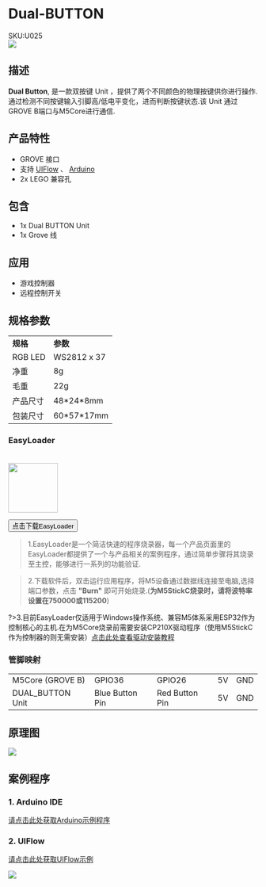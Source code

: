 # Dual-BUTTON

<div class="badge badge-pill badge-primary product_sku_tag">SKU:U025</div>

<div class="product_pic"><img src="assets/img/product_pics/unit/M5GO_Unit_dual_button.webp"></div>

## 描述

**Dual Button**, 是一款双按键 Unit ，提供了两个不同颜色的物理按键供你进行操作.通过检测不同按键输入引脚高/低电平变化，进而判断按键状态.该 Unit 通过GROVE B端口与M5Core进行通信.


## 产品特性

- GROVE 接口
- 支持 [UIFlow](http://flow.m5stack.com) 、 [Arduino](http://www.arduino.cc)
- 2x LEGO 兼容孔

## 包含

- 1x Dual BUTTON Unit
- 1x Grove 线

## 应用

- 游戏控制器
- 远程控制开关

## 规格参数

<table>
   <tr style="font-weight:bold">
      <td>规格</td>
      <td>参数</td>
   </tr>
   <tr>
      <td>RGB LED</td>
      <td>WS2812 x 37</td>
   </tr>
   <tr>
      <td>净重</td>
      <td>8g</td>
   </tr>
      <tr>
      <td>毛重</td>
      <td>22g</td>
   </tr>
   <tr>
      <td>产品尺寸</td>
      <td>48*24*8mm</td>
   </tr>
   <tr>
      <td>包装尺寸</td>
      <td>60*57*17mm</td>
   </tr>
</table>

### EasyLoader

<img src="https://m5stack.oss-cn-shenzhen.aliyuncs.com/image/EasyLoader_logo.webp" width="100px" style="margin-top:20px">

<a href="https://m5stack.oss-cn-shenzhen.aliyuncs.com/EasyLoader/Unit/EasyLoader_Dual_Button.exe"><button type="button" class="btn btn-primary">点击下载EasyLoader</button></a>

>1.EasyLoader是一个简洁快速的程序烧录器，每一个产品页面里的EasyLoader都提供了一个与产品相关的案例程序，通过简单步骤将其烧录至主控，能够进行一系列的功能验证.

>2.下载软件后，双击运行应用程序，将M5设备通过数据线连接至电脑,选择端口参数，点击 **"Burn"** 即可开始烧录.(**为M5StickC烧录时，请将波特率设置在750000或115200**)

?>3.目前EasyLoader仅适用于Windows操作系统、兼容M5体系采用ESP32作为控制核心的主机.在为M5Core烧录前需要安装CP210X驱动程序（使用M5StickC作为控制器的则无需安装）[点击此处查看驱动安装教程](zh_CN/related_documents/M5Burner#安装串口驱动)

### 管脚映射

<table>
 <tr><td>M5Core (GROVE B)</td><td>GPIO36</td><td>GPIO26</td><td>5V</td><td>GND</td></tr>
 <tr><td>DUAL_BUTTON Unit</td><td>Blue Button Pin</td><td>Red Button Pin</td><td>5V</td><td>GND</td></tr>
</table>

## 原理图

<img src="assets/img/product_pics/unit/dual_button_sch.webp">

## 案例程序

### 1. Arduino IDE

[请点击此处获取Arduino示例程序](https://github.com/m5stack/M5Stack/tree/master/examples/Unit/DUAL_BUTTON)

### 2. UIFlow

[请点击此处获取UIFlow示例](https://github.com/m5stack/M5-ProductExampleCodes/tree/master/Unit/DUAL_BUTTON/UIFlow)

<img src="assets/img/product_pics/unit/unit_example/DUAL_BUTTON/example_unit_dual_button_05.webp">

<script>

   var purchase_link = 'https://m5stack.com/collections/m5-unit/products/mini-dual-button-unit';


   anchor_search(purchase_link);
   scrollFunc();

</script>